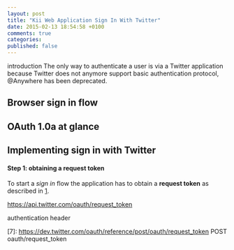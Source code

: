 ```yaml
---
layout: post
title: "Kii Web Application Sign In With Twitter"
date: 2015-02-13 18:54:58 +0100
comments: true
categories:
published: false
---
```

introduction
The only way to authenticate a user is via a Twitter application because Twitter does not anymore support basic authentication protocol, @Anywhere has been deprecated.

<!-- read more -->

## Browser sign in flow

## OAuth 1.0a at glance

## Implementing sign in with Twitter

#### Step 1: obtaining a request token
To start a _sign in_ flow the application has to obtain a __request token__ as described in [1].

https://api.twitter.com/oauth/request_token

authentication header








[1]: https://dev.twitter.com/web/sign-in/implementing "Implementing Sign in with Twitter"
[2]: https://developers.facebook.com/docs/facebook-login/login-flow-for-web/v2.2 "Facebook Login for the Web with the JavaScript SDK"
[3]: https://dev.twitter.com/web/sign-in/desktop-browser "Browser sign in flow"
[4]: https://dev.twitter.com/overview/api/twitter-libraries "Twitter Libraries"
[5]: http://devcenter.kinvey.com/html5/tutorials/how-to-implement-safe-signin-via-oauth "How to Implement Safe Sign-In via OAuth"
[6]: https://twittercommunity.com/t/how-do-i-implemente-sign-in-with-twitter-from-javascript-now-that-anywhere-will-be-deprecated-soon/1180/5 "Sign in implementation in Javascript from twitter blog"
[7]: https://dev.twitter.com/oauth/reference/post/oauth/request_token POST oauth/request_token
